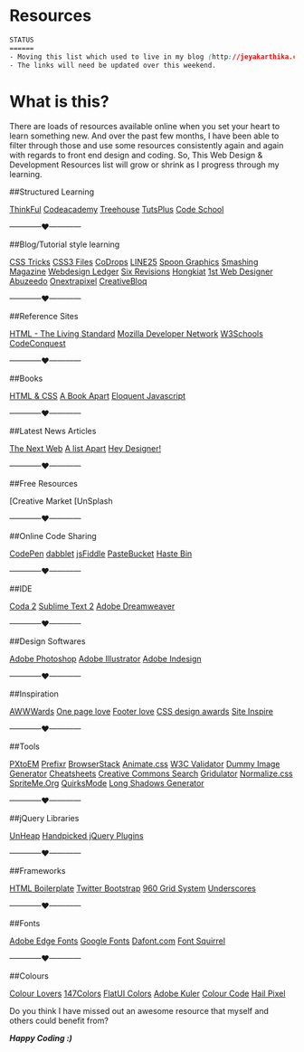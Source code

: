 Resources
=========
```css
STATUS
======
- Moving this list which used to live in my blog (http://jeyakarthika.com/) here.
- The links will need be updated over this weekend.
```

What is this?
============
There are loads of resources available online when you set your heart to learn something new. And over the past few months, I have been able to filter through those and use some resources consistently again and again with regards to front end design and coding. So, This Web Design & Development Resources list will grow or shrink as I progress through my learning.

##Structured Learning

[ThinkFul](http://www.thinkful.com/)
[Codeacademy](http://www.codecademy.com/)
[Treehouse](http://www.teamtreehouse.com/)
[TutsPlus](http://www.tutsplus.com/)
[Code School](http://www.codeschool.com/)

————♥————

##Blog/Tutorial style learning

[CSS Tricks]()
[CSS3 Files]()
[CoDrops]()
[LINE25]()
[Spoon Graphics]()
[Smashing Magazine]()
[Webdesign Ledger]()
[Six Revisions]()
[Hongkiat]()
[1st Web Designer]()
[Abuzeedo]()
[Onextrapixel]()
[CreativeBloq]()

————♥————

##Reference Sites

[HTML - The Living Standard]()
[Mozilla Developer Network]()
[W3Schools]()
[CodeConquest]()

————♥————

##Books

[HTML & CSS]()
[A Book Apart]()
[Eloquent Javascript]()

————♥————

##Latest News Articles

[The Next Web]()
[A list Apart]()
[Hey Designer!]()

————♥————

##Free Resources

[Creative Market
[UnSplash

————♥————

##Online Code Sharing

[CodePen]()
[dabblet]()
[jsFiddle]()
[PasteBucket]()
[Haste Bin]()

————♥————

##IDE

[Coda 2]()
[Sublime Text 2]()
[Adobe Dreamweaver]()

————♥————

##Design Softwares

[Adobe Photoshop]()
[Adobe Illustrator]()
[Adobe Indesign]()

————♥————

##Inspiration

[AWWWards]()
[One page love]()
[Footer love]()
[CSS design awards]()
[Site Inspire]()

————♥————

##Tools

[PXtoEM]()
[Prefixr]()
[BrowserStack]()
[Animate.css]()
[W3C Validator]()
[Dummy Image Generator]()
[Cheatsheets]()
[Creative Commons Search]()
[Gridulator]()
[Normalize.css]()
[SpriteMe.Org]()
[QuirksMode]()
[Long Shadows Generator]()

————♥————

##jQuery Libraries

[UnHeap]()
[Handpicked jQuery Plugins]()

————♥————

##Frameworks

[HTML Boilerplate]()
[Twitter Bootstrap]()
[960 Grid System]()
[Underscores]()

————♥————

##Fonts

[Adobe Edge Fonts]()
[Google Fonts]()
[Dafont.com]()
[Font Squirrel]()

————♥————

##Colours

[Colour Lovers]()
[147Colors]()
[FlatUI Colors]()
[Adobe Kuler]()
[Colour Code]()
[Hail Pixel]()



Do you think I have missed out an awesome resource that myself and others could benefit from?

***Happy Coding :)***
